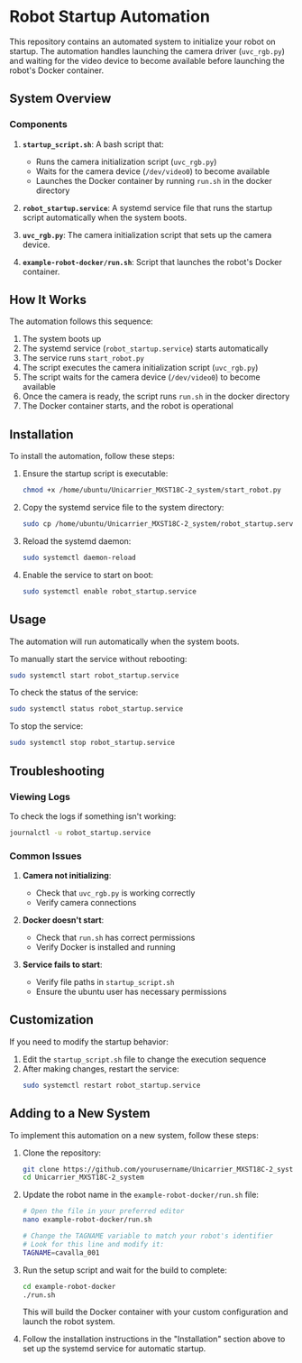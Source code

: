 # Robot Startup Automation

This repository contains an automated system to initialize your robot on startup. The automation handles launching the camera driver (`uvc_rgb.py`) and waiting for the video device to become available before launching the robot's Docker container.

## System Overview

### Components

1. **`startup_script.sh`**: A bash script that:
   - Runs the camera initialization script (`uvc_rgb.py`)
   - Waits for the camera device (`/dev/video0`) to become available
   - Launches the Docker container by running `run.sh` in the docker directory

2. **`robot_startup.service`**: A systemd service file that runs the startup script automatically when the system boots.

3. **`uvc_rgb.py`**: The camera initialization script that sets up the camera device.

4. **`example-robot-docker/run.sh`**: Script that launches the robot's Docker container.

## How It Works

The automation follows this sequence:
1. The system boots up
2. The systemd service (`robot_startup.service`) starts automatically
3. The service runs `start_robot.py`
4. The script executes the camera initialization script (`uvc_rgb.py`)
5. The script waits for the camera device (`/dev/video0`) to become available
6. Once the camera is ready, the script runs `run.sh` in the docker directory
7. The Docker container starts, and the robot is operational

## Installation

To install the automation, follow these steps:

1. Ensure the startup script is executable:
   ```bash
   chmod +x /home/ubuntu/Unicarrier_MXST18C-2_system/start_robot.py
   ```

2. Copy the systemd service file to the system directory:
   ```bash
   sudo cp /home/ubuntu/Unicarrier_MXST18C-2_system/robot_startup.service /etc/systemd/system/
   ```

3. Reload the systemd daemon:
   ```bash
   sudo systemctl daemon-reload
   ```

4. Enable the service to start on boot:
   ```bash
   sudo systemctl enable robot_startup.service
   ```

## Usage

The automation will run automatically when the system boots. 

To manually start the service without rebooting:
```bash
sudo systemctl start robot_startup.service
```

To check the status of the service:
```bash
sudo systemctl status robot_startup.service
```

To stop the service:
```bash
sudo systemctl stop robot_startup.service
```

## Troubleshooting

### Viewing Logs
To check the logs if something isn't working:
```bash
journalctl -u robot_startup.service
```

### Common Issues

1. **Camera not initializing**:
   - Check that `uvc_rgb.py` is working correctly
   - Verify camera connections

2. **Docker doesn't start**:
   - Check that `run.sh` has correct permissions
   - Verify Docker is installed and running

3. **Service fails to start**:
   - Verify file paths in `startup_script.sh`
   - Ensure the ubuntu user has necessary permissions

## Customization

If you need to modify the startup behavior:

1. Edit the `startup_script.sh` file to change the execution sequence
2. After making changes, restart the service:
   ```bash
   sudo systemctl restart robot_startup.service
   ``` 

## Adding to a New System

To implement this automation on a new system, follow these steps:

1. Clone the repository:
   ```bash
   git clone https://github.com/yourusername/Unicarrier_MXST18C-2_system.git
   cd Unicarrier_MXST18C-2_system
   ```

2. Update the robot name in the `example-robot-docker/run.sh` file:
   ```bash
   # Open the file in your preferred editor
   nano example-robot-docker/run.sh
   
   # Change the TAGNAME variable to match your robot's identifier
   # Look for this line and modify it:
   TAGNAME=cavalla_001
   ```

3. Run the setup script and wait for the build to complete:
   ```bash
   cd example-robot-docker
   ./run.sh
   ```
   
   This will build the Docker container with your custom configuration and launch the robot system.

4. Follow the installation instructions in the "Installation" section above to set up the systemd service for automatic startup. 